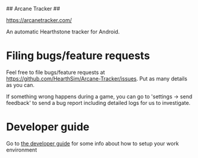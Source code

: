 ## Arcane Tracker ##

https://arcanetracker.com/

An automatic Hearthstone tracker for Android. 


# Filing bugs/feature requests #

Feel free to file bugs/feature requests at https://github.com/HearthSim/Arcane-Tracker/issues. Put as many details as you can. 

If something wrong happens during a game, you can go to 'settings -> send feedback' to send a bug report including detailed logs for us to investigate.

# Developer guide # 

Go to [the developer guide](DEVELOPER.md) for some info about how to setup your work environment